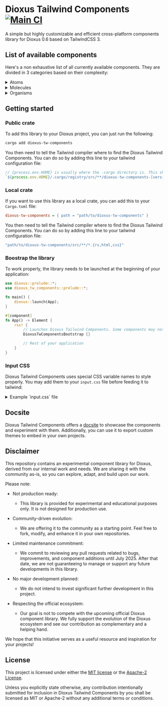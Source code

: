 # Dioxus Tailwind Components [![Main CI](https://github.com/42Angouleme/dioxus-tw-components/actions/workflows/mail.yml/badge.svg)](https://github.com/42Angouleme/dioxus-tw-components/actions/workflows/mail.yml)

A simple but highly customizable and efficient cross-platform components library for Dioxus 0.6 based on TailwindCSS 3.

## List of available components

Here's a non exhaustive list of all currently available components. They are divided in 3 categories based on their complexity:

<details>
    <summary>
        Atoms
    </summary>
    <table>
        <tr><td>Button</td></tr>
        <tr><td>Button Group</td></tr>
        <tr><td>Icon</td></tr>
        <tr><td>Placeholder</td></tr>
        <tr><td>Separator</td></tr>
        <tr><td>Spacer</td></tr>
    </table>
</details>

<details>
    <summary>
        Molecules
    </summary>
    <table>
        <tr><td>Accordion</td></tr>
        <tr><td>Breadcumb</td></tr>
        <tr><td>Carousel</td></tr>
        <tr><td>Dropdown</td></tr>
        <tr><td>Hovercard</td></tr>
        <tr><td>LightSwitch</td></tr>
        <tr><td>Modal</td></tr>
        <tr><td>Navbar</td></tr>
        <tr><td>ProgressBar</td></tr>
        <tr><td>Scrollable</td></tr>
        <tr><td>SidePanel</td></tr>
        <tr><td>Table</td></tr>
        <tr><td>Tabs</td></tr>
        <tr><td>Toast</td></tr>
    </table>
</details>

<details>
    <summary>
        Organisms
    </summary>
    <table>
        <tr><td>Checkbox</td></tr>
        <tr><td>FormList</td></tr>
        <tr><td>Input</td></tr>
        <tr><td>Radio</td></tr>
        <tr><td>Select</td></tr>
        <tr><td>Slider</td></tr>
        <tr><td>TextArea</td></tr>
        <tr><td>Toggle</td></tr>
    </table>
</details>

## Getting started

### Public crate

To add this library to your Dioxus project, you can just run the following:
```bash
cargo add dioxus-tw-components
```

You then need to tell the Tailwind compiler where to find the Dioxus Tailwind Components. You can do so by adding this line to your tailwind configuration file:
```js
// {process.env.HOME} is usually where the .cargo directory is. This should be replaced by the actual path if yours is somewhere else.
`${process.env.HOME}/.cargo/registry/src/**/dioxus-tw-components-[version or *]/src/**/*.{rs,html,css}`
```

### Local crate

If you want to use this library as a local crate, you can add this to your `Cargo.toml` file:
```ini
dioxus-tw-components = { path = "path/to/dioxus-tw-components" }
```

You then need to tell the Tailwind compiler where to find the Dioxus Tailwind Components. You can do so by adding this line to your tailwind configuration file:
```js
"path/to/dioxus-tw-components/src/**/*.{rs,html,css}"
```

### Boostrap the library

To work properly, the library needs to be launched at the beginning of your application:

```rust
use dioxus::prelude::*;
use dioxus_tw_components::prelude::*;

fn main() {
    dioxus::launch(App);
}

#[component]
fn App() -> Element {
    rsx! {
        // Launches Dioxus Tailwind Components. Some components may not work without this.
        DioxusTwComponentsBootstrap {}

        // Rest of your application
    }
}
```

### Input CSS

Dioxus Tailwind Components uses special CSS variable names to style properly. You may add them to your `input.css` file before feeding it to tailwind:
<details>
    <summary>
        Example `input.css` file
    </summary>

```css
@import "tailwindcss/base";
@import "tailwindcss/components";

@layer base {
    :root {
        --background: /* HSL color */;
        --foreground: /* HSL color */;
        --primary: /* HSL color */;
        --primary-foreground: /* HSL color */;
        --secondary: /* HSL color */;
        --secondary-foreground: /* HSL color */;
        --accent: /* HSL color */;
        --accent-foreground: /* HSL color */;
        --muted: /* HSL color */;
        --muted-foreground: /* HSL color */;
        --destructive: /* HSL color */;
        --destructive-foreground: /* HSL color */;
        --success: /* HSL color */;
        --success-foreground: /* HSL color */;
        --border: /* HSL color */;
        --input: /* HSL color */;
        --ring: /* HSL color */;
        --global-shadow: /* Shadow data */;
        --global-radius: /* Radius */;
    }
    .dark {
        --background: /* HSL color */;
        --foreground: /* HSL color */;
        --primary: /* HSL color */;
        --primary-foreground: /* HSL color */;
        --secondary: /* HSL color */;
        --secondary-foreground: /* HSL color */;
        --accent: /* HSL color */;
        --accent-foreground: /* HSL color */;
        --border: /* HSL color */;
        --input: /* HSL color */;
        --ring: /* HSL color */;
        --global-shadow: /* Shadow data */;
    }
    .h1 {
        @apply text-4xl font-extrabold md:text-5xl;
    }
    .h2 {
        @apply text-2xl font-bold md:text-4xl;
    }
    .h3 {
        @apply text-2xl font-semibold md:text-3xl;
    }
    .h4 {
        @apply text-xl font-semibold md:text-2xl;
    }
    .h5 {
        @apply text-lg font-semibold md:text-xl;
    }
    .h6 {
        @apply text-base font-semibold md:text-lg;
    }
    .paragraph {
        @apply font-normal text-foreground;
    }
    .span {
        @apply font-normal text-foreground;
    }
    .anchor {
        @apply text-foreground/70 hover:text-foreground transition-colors cursor-pointer;
    }
}
```

</details>

## Docsite

Dioxus Tailwind Components offers a [docsite](https://42angouleme.github.io/dioxus-tw-components-docsite) to showcase the components and experiment with them.
Additionally, you can use it to export custom themes to embed in your own projects.

## Disclaimer

This repository contains an experimental component library for Dioxus, derived from our internal work and needs.
We are sharing it with the community as-is, so you can explore, adapt, and build upon our work.

Please note:

* Not production ready:
    * This library is provided for experimental and educational purposes only. It is not designed for production use.

* Community-driven evolution:
    * We are offering it to the community as a starting point. Feel free to fork, modify, and enhance it in your own repositories.

* Limited maintenance commitment:
    * We commit to reviewing any pull requests related to bugs, improvements, and component additions until July 2025.
After that date, we are not guaranteeing to manage or support any future developments in this library.

* No major development planned:
    * We do not intend to invest significant further development in this project.

* Respecting the official ecosystem:
    * Our goal is not to compete with the upcoming official Dioxus component library. We fully support the evolution of the Dioxus ecosystem and see our contribution as complementary and a helping hand.

We hope that this initiative serves as a useful resource and inspiration for your projects!

## License

This project is licensed under either the [MIT license](./LICENSE-MIT) or the [Apache-2 License](./LICENSE-APACHE).

Unless you explicitly state otherwise, any contribution intentionally submitted for inclusion in Dioxus Tailwind Components by you shall be licensed as MIT or Apache-2 without any additional terms or conditions.
